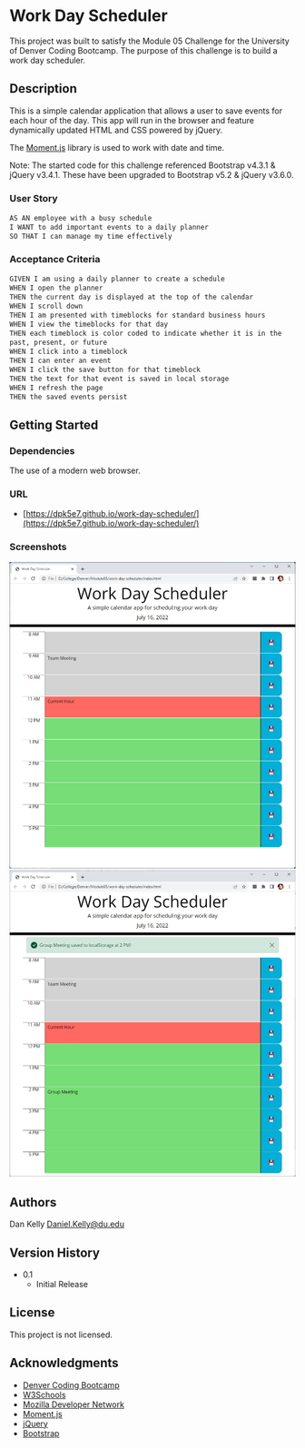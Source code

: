 # Work Day Scheduler

This project was built to satisfy the Module 05 Challenge for the University of Denver Coding Bootcamp. The purpose of this challenge is to build a work day scheduler.

## Description

This is a simple calendar application that allows a user to save events for each hour of the day. This app will run in the browser and feature dynamically updated HTML and CSS powered by jQuery.

The [Moment.js](https://momentjs.com/) library is used to work with date and time.

Note: The started code for this challenge referenced Bootstrap v4.3.1 & jQuery v3.4.1. These have been upgraded to Bootstrap v5.2 & jQuery v3.6.0.

### User Story

```
AS AN employee with a busy schedule
I WANT to add important events to a daily planner
SO THAT I can manage my time effectively
```

### Acceptance Criteria

```
GIVEN I am using a daily planner to create a schedule
WHEN I open the planner
THEN the current day is displayed at the top of the calendar
WHEN I scroll down
THEN I am presented with timeblocks for standard business hours
WHEN I view the timeblocks for that day
THEN each timeblock is color coded to indicate whether it is in the past, present, or future
WHEN I click into a timeblock
THEN I can enter an event
WHEN I click the save button for that timeblock
THEN the text for that event is saved in local storage
WHEN I refresh the page
THEN the saved events persist
```

## Getting Started

### Dependencies

The use of a modern web browser.

### URL

- [https://dpk5e7.github.io/work-day-scheduler/](https://dpk5e7.github.io/work-day-scheduler/)

### Screenshots

![Screenshot 1](./assets/Screenshots/screenshot1.jpg)
![Screenshot 2](./assets/Screenshots/screenshot2.jpg)

## Authors

Dan Kelly
Daniel.Kelly@du.edu

## Version History

- 0.1
  - Initial Release

## License

This project is not licensed.

## Acknowledgments

- [Denver Coding Bootcamp](https://bootcamp.du.edu/)
- [W3Schools](https://www.w3schools.com/)
- [Mozilla Developer Network](https://developer.mozilla.org/)
- [Moment.js](https://momentjs.com/)
- [jQuery](https://jquery.com/)
- [Bootstrap](https://getbootstrap.com/)
